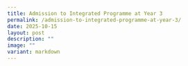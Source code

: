 ```yaml
---
title: Admission to Integrated Programme at Year 3
permalink: /admission-to-integrated-programme-at-year-3/
date: 2025-10-15
layout: post
description: ""
image: ""
variant: markdown
---
```

